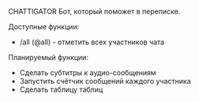 CHATTIGATOR
Бот, который поможет в переписке.

Доступные функции:
- /all (@all) - отметить всех участников чата

Планируемый функции:
- Сделать субтитры к аудио-сообщениям
- Запустить счётчик сообщений каждого участника
- Сделать таблицу таблиц
